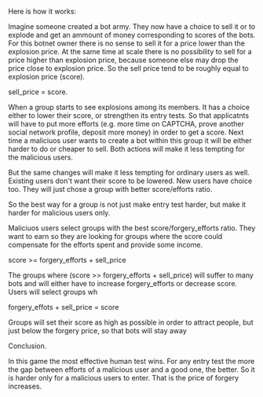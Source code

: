 Here is how it works:

Imagine someone created a bot army. They now have a choice to sell it or to explode and get an ammount of money corresponding to scores of the bots. For this botnet owner there is no sense to sell it for a price lower than the explosion price. At the same time at scale there is no possibility to sell for a price higher than explosion price, because someone else may drop the price close to explosion price. So the sell price tend to be roughly equal to explosion price (score). 

sell_price = score.

When a group starts to see explosions among its members. It has a choice either to lower their score, or strengthen its entry tests. So that applicatnts will have to put more efforts (e.g. more time on CAPTCHA, prove another social network profile, deposit more money) in order to get a score. Next time a maliciuos user wants to create a bot within this group it will be either harder to do or cheaper to sell. Both actions will make it less tempting for the malicious users.

But the same changes will make it less tempting for ordinary users as well. Existing users don't want their score to be lowered. New users have choice too. They will just chose a group with better score/efforts ratio.

So the best way for a group is not just make entry test harder, but make it harder for malicious users only. 

Maliciuos users select groups with the best score/forgery_efforts ratio. They want to earn so they are looking for groups where the score could compensate for the efforts spent and provide some income. 

score >= forgery_efforts + sell_price 

The groups where (score >> forgery_efforts + sell_price) will suffer to many bots and will either have to increase forgery_efforts or decrease score. Users will select groups wh

forgery_effots + sell_price = score

Groups will set their score as high as possible in order to attract people, but just below the forgery price, so that bots will stay away
    
Conclusion.

In this game the most effective human test wins. For any entry test the more the gap between efforts of a malicious user and a good one, the better. So it is harder only for a malicious users to enter. That is the price of forgery increases. 

